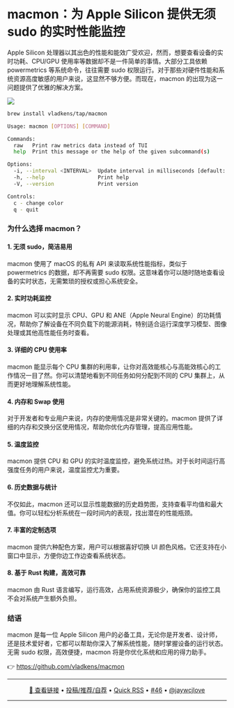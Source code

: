 macmon：为 Apple Silicon 提供无须 sudo 的实时性能监控
===

Apple Silicon 处理器以其出色的性能和能效广受欢迎，然而，想要查看设备的实时功耗、CPU/GPU 使用率等数据却不是一件简单的事情。大部分工具依赖 powermetrics 等系统命令，往往需要 sudo 权限运行。对于那些对硬件性能和系统资源高度敏感的用户来说，这显然不够方便。而现在，macmon 的出现为这一问题提供了优雅的解决方案。

![](https://github.com/user-attachments/assets/7cc36014-d5ef-487a-a638-6faf38e8e3a4)

```sh
brew install vladkens/tap/macmon
```

```sh
Usage: macmon [OPTIONS] [COMMAND]

Commands:
  raw   Print raw metrics data instead of TUI
  help  Print this message or the help of the given subcommand(s)

Options:
  -i, --interval <INTERVAL>  Update interval in milliseconds [default: 1000]
  -h, --help                 Print help
  -V, --version              Print version

Controls:
  c - change color
  q - quit
```

### 为什么选择 macmon？

#### 1.  无须 sudo，简洁易用

macmon 使用了 macOS 的私有 API 来读取系统性能指标，类似于 powermetrics 的数据，却不再需要 sudo 权限。这意味着你可以随时随地查看设备的实时状态，无需繁琐的授权或担心系统安全。

#### 2.  实时功耗监控

macmon 可以实时显示 CPU、GPU 和 ANE（Apple Neural Engine）的功耗情况，帮助你了解设备在不同负载下的能源消耗，特别适合运行深度学习模型、图像处理或其他高性能任务时查看。

#### 3.  详细的 CPU 使用率

macmon 能显示每个 CPU 集群的利用率，让你对高效能核心与高能效核心的工作情况一目了然。你可以清楚地看到不同任务如何分配到不同的 CPU 集群上，从而更好地理解系统性能。


#### 4.  内存和 Swap 使用

对于开发者和专业用户来说，内存的使用情况是非常关键的。macmon 提供了详细的内存和交换分区使用情况，帮助你优化内存管理，提高应用性能。

#### 5.  温度监控

macmon 提供 CPU 和 GPU 的实时温度监控，避免系统过热。对于长时间运行高强度任务的用户来说，温度监控尤为重要。

#### 6.  历史数据与统计

不仅如此，macmon 还可以显示性能数据的历史趋势图，支持查看平均值和最大值。你可以轻松分析系统在一段时间内的表现，找出潜在的性能瓶颈。

#### 7.  丰富的定制选项

macmon 提供六种配色方案，用户可以根据喜好切换 UI 颜色风格。它还支持在小窗口中显示，方便你边工作边查看系统状态。

#### 8.  基于 Rust 构建，高效可靠

macmon 由 Rust 语言编写，运行高效，占用系统资源极少，确保你的监控工具不会对系统产生额外负担。

### 结语

macmon 是每一位 Apple Silicon 用户的必备工具，无论你是开发者、设计师，还是技术爱好者，它都可以帮助你深入了解系统性能，随时掌握设备的运行状态。无需 sudo 权限，高效便捷，macmon 将是你优化系统和应用的得力助手。

👉 https://github.com/vladkens/macmon

---

<p align="center">
<a href="https://github.com/vladkens/macmon" target="_blank">🔗 查看链接</a> • 
<a href="https://github.com/jaywcjlove/quick-rss/issues/new/choose" target="_blank">投稿/推荐/自荐</a> • 
<a href="https://wangchujiang.com/quick-rss/feeds/index.html" target="_blank">Quick RSS</a> • 
<a href="https://github.com/jaywcjlove/quick-rss/issues/46" target="_blank">#46</a> • 
<a href="https://github.com/jaywcjlove" target="_blank">@jaywcjlove</a>
</p>

---
    